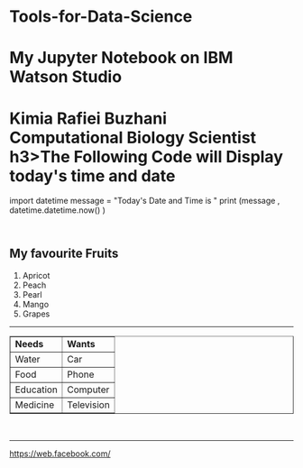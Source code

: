 # Tools-for-Data-Science
<H1>My Jupyter Notebook on IBM Watson Studio<H1>
<b>Kimia Rafiei Buzhani </b><br>Computational Biology Scientist
h3>The Following Code will Display today's time and date</h3> 
import datetime 
message = "Today's Date and Time is " 
print (message , datetime.datetime.now() )
<html>
<header>
</header>

<body>
    <section>
        <h1> My favourite Fruits</h1>
        <ol>
            <li>Apricot</li>
            <li>Peach</li>
            <li>Pearl</li>
            <li>Mango</li>
            <li>Grapes</li>
        </ol>
        <hr>
        <table border="1px">
            <tr>
                <td><b>Needs</b></td>
                <td><b>Wants</b></td>
            </tr>
            <tr>
                <td>Water</td>
                <td>Car</td>
            </tr>
            <tr>
                <td>Food</td>
                <td>Phone</td>
            </tr>
            <tr>
                <td>Education</td>
                <td>Computer</td>
            </tr>
            <tr>
                <td>Medicine</td>
                <td>Television</td>
            </tr>
        </table>
        <br>
        <hr>
    </section>
    <footer>
        <a href="https://web.facebook.com/">https://web.facebook.com/</a>
    </footer>
</body>
</html>
